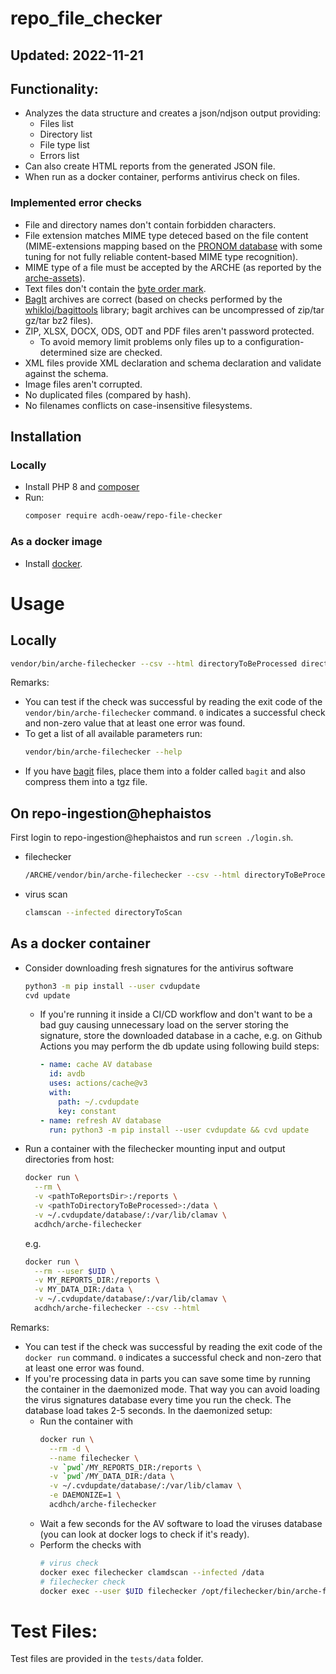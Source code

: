 ﻿# repo_file_checker 

## Updated: 2022-11-21

## Functionality:

* Analyzes the data structure and creates a json/ndjson output providing:
  * Files list
  * Directory list
  * File type list
  * Errors list
* Can also create HTML reports from the generated JSON file.
* When run as a docker container, performs antivirus check on files.

### Implemented error checks

* File and directory names don't contain forbidden characters.
* File extension matches MIME type deteced based on the file content
  (MIME-extensions mapping based on the [PRONOM database](http://www.nationalarchives.gov.uk/aboutapps/pronom) with some tuning for not fully reliable content-based MIME type recognition).
* MIME type of a file must be accepted by the ARCHE (as reported by the [arche-assets](https://github.com/acdh-oeaw/arche-assets/)).
* Text files don't contain the [byte order mark](https://en.wikipedia.org/wiki/Byte_order_mark).
* [BagIt](https://en.wikipedia.org/wiki/BagIt) archives are correct (based on checks performed by the [whikloj/bagittools](https://github.com/whikloj/BagItTools) library; bagit archives can be uncompressed of zip/tar gz/tar bz2 files).
* ZIP, XLSX, DOCX, ODS, ODT and PDF files aren't password protected.
  * To avoid memory limit problems only files up to a configuration-determined size are checked.
* XML files provide XML declaration and schema declaration and validate against the schema.
* Image files aren't corrupted.
* No duplicated files (compared by hash).
* No filenames conflicts on case-insensitive filesystems.
		  
## Installation

### Locally

* Install PHP 8 and [composer](https://getcomposer.org/)
* Run:
  ```bash
  composer require acdh-oeaw/repo-file-checker
  ```

### As a docker image

* Install [docker](https://www.docker.com/).

# Usage

## Locally

```bash
vendor/bin/arche-filechecker --csv --html directoryToBeProcessed directoryToWriteReportsInto
```

Remarks:

* You can test if the check was successful by reading the exit code of the `vendor/bin/arche-filechecker` command.
  `0` indicates a successful check and non-zero value that at least one error was found.
* To get a list of all available parameters run:
  ```bash
  vendor/bin/arche-filechecker --help
  ```
* If you have [bagit](https://en.wikipedia.org/wiki/BagIt) files, place them into a folder called `bagit` and also compress them into a tgz file.

## On repo-ingestion@hephaistos

First login to repo-ingestion@hephaistos and run `screen ./login.sh`.

* filechecker
  ```bash
  /ARCHE/vendor/bin/arche-filechecker --csv --html directoryToBeProcessed directoryToWriteReportsInto
  ```
* virus scan
  ```bash
  clamscan --infected directoryToScan
  ```

## As a docker container

* Consider downloading fresh signatures for the antivirus software
  ```bash
  python3 -m pip install --user cvdupdate
  cvd update
  ```
  * If you're running it inside a CI/CD workflow and don't want to be a bad guy causing unnecessary load on the server storing the signature, store the downloaded database in a cache,
    e.g. on Github Actions you may perform the db update using following build steps:
    ```yaml
    - name: cache AV database
      id: avdb
      uses: actions/cache@v3
      with:
        path: ~/.cvdupdate
        key: constant
    - name: refresh AV database
      run: python3 -m pip install --user cvdupdate && cvd update
    ```
* Run a container with the filechecker mounting input and output directories from host:
  ```bash
  docker run \
    --rm \
    -v <pathToReportsDir>:/reports \
    -v <pathToDirectoryToBeProcessed>:/data \
    -v ~/.cvdupdate/database/:/var/lib/clamav \
    acdhch/arche-filechecker
  ```
  e.g.
  ```bash
  docker run \
    --rm --user $UID \
    -v MY_REPORTS_DIR:/reports \
    -v MY_DATA_DIR:/data \
    -v ~/.cvdupdate/database/:/var/lib/clamav \
    acdhch/arche-filechecker --csv --html
  ```

Remarks:

* You can test if the check was successful by reading the exit code of the `docker run` command.
  `0` indicates a successful check and non-zero that at least one error was found.
* If you're processing data in parts you can save some time by running the container in the daemonized mode.
  That way you can avoid loading the virus signatures database every time you run the check. The database load takes 2-5 seconds.
  In the daemonized setup:
    * Run the container with
      ```bash
      docker run \
        --rm -d \
        --name filechecker \
        -v `pwd`/MY_REPORTS_DIR:/reports \
        -v `pwd`/MY_DATA_DIR:/data \
        -v ~/.cvdupdate/database/:/var/lib/clamav \
        -e DAEMONIZE=1 \
        acdhch/arche-filechecker
      ```
    * Wait a few seconds for the AV software to load the viruses database (you can look at docker logs to check if it's ready).
    * Perform the checks with
      ```bash
      # virus check
      docker exec filechecker clamdscan --infected /data
      # filechecker check
      docker exec --user $UID filechecker /opt/filechecker/bin/arche-filechecker --csv --html /data /reports
      ```

# Test Files:

Test files are provided in the `tests/data` folder.

